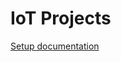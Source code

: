 # IoT Projects
[Setup documentation](https://github.com/giselesousar/iot-projects/blob/main/setup.md)

